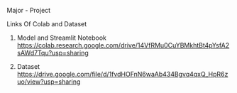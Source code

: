 Major - Project

Links Of Colab and Dataset

1. Model and Streamlit Notebook
https://colab.research.google.com/drive/14VfRMu0CuYBMkhtBt4pYsfA2sAWd7Tqu?usp=sharing

2. Dataset
https://drive.google.com/file/d/1fvdHOFnN6waAb434Bgvq4qxQ_HpR6zuo/view?usp=sharing
